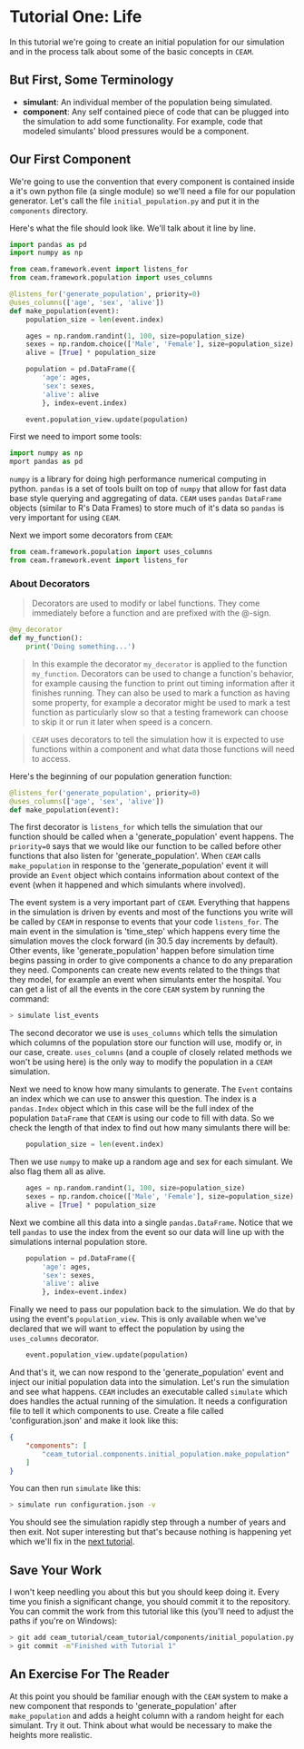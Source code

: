 Tutorial One: Life
===================

In this tutorial we're going to create an initial population for our simulation and in the process talk about some of the basic concepts in `CEAM`.

But First, Some Terminology
--------------------------

* __simulant__: An individual member of the population being simulated.
* __component__: Any self contained piece of code that can be plugged into the simulation to add some functionality. For example, code that modeled simulants' blood pressures would be a component.

Our First Component
-------------------

We're going to use the convention that every component is contained inside a it's own python file (a single module) so we'll need a file for our population generator. Let's call the file `initial_population.py` and put it in the `components` directory.

Here's what the file should look like. We'll talk about it line by line.

```python
import pandas as pd
import numpy as np

from ceam.framework.event import listens_for
from ceam.framework.population import uses_columns

@listens_for('generate_population', priority=0)
@uses_columns(['age', 'sex', 'alive'])
def make_population(event):
    population_size = len(event.index)

    ages = np.random.randint(1, 100, size=population_size)
    sexes = np.random.choice(['Male', 'Female'], size=population_size)
    alive = [True] * population_size

    population = pd.DataFrame({
        'age': ages,
        'sex': sexes,
        'alive': alive
        }, index=event.index)

    event.population_view.update(population)
```

First we need to import some tools:

```python
import numpy as np
mport pandas as pd
```

`numpy` is a library for doing high performance numerical computing in python. `pandas` is a set of tools built on top of `numpy` that allow for fast data base style querying and aggregating of data. `CEAM` uses `pandas` `DataFrame` objects (similar to R's Data Frames) to store much of it's data so `pandas` is very important for using `CEAM`.

Next we import some decorators from `CEAM`:

```python
from ceam.framework.population import uses_columns
from ceam.framework.event import listens_for
```

### About Decorators

> Decorators are used to modify or label functions. They come immediately before a function and are prefixed with the @-sign.
```python
@my_decorator
def my_function():
    print('Doing something...')
```
> In this example the decorator `my_decorator` is applied to the function `my_function`. Decorators can be used to change a function's behavior, for example causing the function to print out timing information after it finishes running. They can also be used to mark a function as having some property, for example a decorator might be used to mark a test function as particularly slow so that a testing framework can choose to skip it or run it later when speed is a concern.

> `CEAM` uses decorators to tell the simulation how it is expected to use functions within a component and what data those functions will need to access.

Here's the beginning of our population generation function:

```python
@listens_for('generate_population', priority=0)
@uses_columns(['age', 'sex', 'alive'])
def make_population(event):
```

The first decorator is `listens_for` which tells the simulation that our function should be called when a 'generate_population' event happens. The `priority=0` says that we would like our function to be called before other functions that also listen for 'generate_population'. When `CEAM` calls `make_population` in response to the 'generate_population' event it will provide an `Event` object which contains information about context of the event (when it happened and which simulants where involved).

The event system is a very important part of `CEAM`. Everything that happens in the simulation is driven by events and most of the functions you write will be called by `CEAM` in response to events that your code `listens_for`. The main event in the simulation is 'time_step' which happens every time the simulation moves the clock forward (in 30.5 day increments by default). Other events, like 'generate_population' happen before simulation time begins passing in order to give components a chance to do any preparation they need. Components can create new events related to the things that they model, for example an event when simulants enter the hospital. You can get a list of all the events in the core `CEAM` system by running the command:
```sh
> simulate list_events
```

The second decorator we use is `uses_columns` which tells the simulation which columns of the population store our function will use, modify or, in our case, create. `uses_columns` (and a couple of closely related methods we won't be using here) is the only way to modify the population in a `CEAM` simulation.

Next we need to know how many simulants to generate. The `Event` contains an index which we can use to answer this question. The index is a `pandas.Index` object which in this case will be the full index of the population `DataFrame` that `CEAM` is using our code to fill with data. So we check the length of that index to find out how many simulants there will be:

```python
    population_size = len(event.index)
```

Then we use `numpy` to make up a random age and sex for each simulant. We also flag them all as alive.

```python
    ages = np.random.randint(1, 100, size=population_size)
    sexes = np.random.choice(['Male', 'Female'], size=population_size)
    alive = [True] * population_size
```

Next we combine all this data into a single `pandas.DataFrame`. Notice that we tell `pandas` to use the index from the event so our data will line up with the simulations internal population store.

```python
    population = pd.DataFrame({
        'age': ages,
        'sex': sexes,
        'alive': alive
        }, index=event.index)
```

Finally we need to pass our population back to the simulation. We do that by using the event's `population_view`. This is only available when we've declared that we will want to effect the population by using the `uses_columns` decorator.

```python
    event.population_view.update(population)
```

And that's it, we can now respond to the 'generate_population' event and inject our initial population data into the simulation. Let's run the simulation and see what happens. `CEAM` includes an executable called `simulate` which does handles the actual running of the simulation. It needs a configuration file to tell it which components to use. Create a file called 'configuration.json' and make it look like this:
```json
{
    "components": [
        "ceam_tutorial.components.initial_population.make_population"
    ]
}
```

You can then run `simulate` like this:
```sh
> simulate run configuration.json -v
```

You should see the simulation rapidly step through a number of years and then exit. Not super interesting but that's because nothing is happening yet which we'll fix in the [next tutorial](./2_Death.md).

Save Your Work
--------------

I won't keep needling you about this but you should keep doing it. Every time you finish a significant change, you should commit it to the repository. You can commit the work from this tutorial like this (you'll need to adjust the paths if you're on Windows):

```sh
> git add ceam_tutorial/ceam_tutorial/components/initial_population.py configuration.json
> git commit -m"Finished with Tutorial 1"
```


An Exercise For The Reader
--------------------------

At this point you should be familiar enough with the `CEAM` system to make a new component that responds to 'generate_population' after `make_population` and adds a height column with a random height for each simulant. Try it out. Think about what would be necessary to make the heights more realistic.
